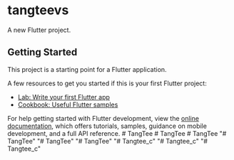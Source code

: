 # tangteevs

A new Flutter project.

## Getting Started

This project is a starting point for a Flutter application.

A few resources to get you started if this is your first Flutter project:

- [Lab: Write your first Flutter app](https://docs.flutter.dev/get-started/codelab)
- [Cookbook: Useful Flutter samples](https://docs.flutter.dev/cookbook)

For help getting started with Flutter development, view the
[online documentation](https://docs.flutter.dev/), which offers tutorials,
samples, guidance on mobile development, and a full API reference.
#   T a n g T e e  
 #   T a n g T e e  
 #   T a n g T e e  
 "# TangTee" 
"# TangTee" 
"# TangTee" 
"# Tangtee_c" 
"# Tangtee_c" 
"# Tangtee_c" 
